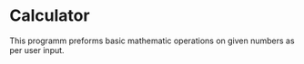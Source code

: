 # Calculator
This programm preforms basic mathematic operations on given numbers as per user input.
